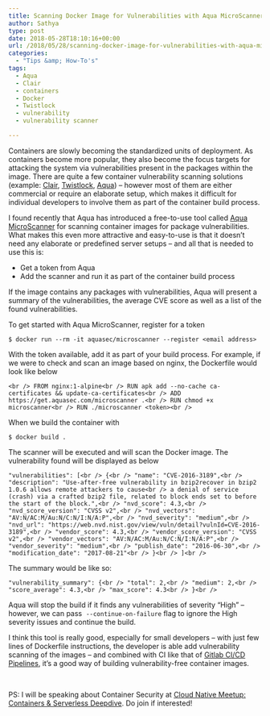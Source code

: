 ```yaml
---
title: Scanning Docker Image for Vulnerabilities with Aqua MicroScanner
author: Sathya
type: post
date: 2018-05-28T18:10:16+00:00
url: /2018/05/28/scanning-docker-image-for-vulnerabilities-with-aqua-microscanner/
categories:
  - "Tips &amp; How-To's"
tags:
  - Aqua
  - Clair
  - containers
  - Docker
  - Twistlock
  - vulnerability
  - vulnerability scanner

---
```

Containers are slowly becoming the standardized units of deployment. As containers become more popular, they also become the focus targets for attacking the system via vulnerabilities present in the packages within the image. There are quite a few container vulnerability scanning solutions (example: <a href="https://github.com/coreos/clair" target="_blank" rel="noopener">Clair</a>, <a href="https://www.twistlock.com" target="_blank" rel="noopener">Twistlock</a>, <a href="https://www.aquasec.com" target="_blank" rel="noopener">Aqua</a>) &#8211; however most of them are either commercial or require an elaborate setup, which makes it difficult for individual developers to involve them as part of the container build process.

<!--more-->

I found recently that Aqua has introduced a free-to-use tool called <a href="https://github.com/aquasecurity/microscanner" target="_blank" rel="noopener">Aqua MicroScanner</a> for scanning container images for package vulnerabilities. What makes this even more attractive and easy-to-use is that it doesn&#8217;t need any elaborate or predefined server setups &#8211; and all that is needed to use this is:

  * Get a token from Aqua
  * Add the scanner and run it as part of the container build process

If the image contains any packages with vulnerabilities, Aqua will present a summary of the vulnerabilities, the average CVE score as well as a list of the found vulnerabilities.

To get started with Aqua MicroScanner, register for a token

    $ docker run --rm -it aquasec/microscanner --register <email address>

With the token available, add it as part of your build process. For example, if we were to check and scan an image based on nginx, the Dockerfile would look like below

`<br />
FROM nginx:1-alpine<br />
RUN apk add --no-cache ca-certificates && update-ca-certificates<br />
ADD https://get.aquasec.com/microscanner .<br />
RUN chmod +x microscanner<br />
RUN ./microscanner <token><br />
` 
  
When we build the container with

`$ docker build .`

The scanner will be executed and will scan the Docker image. The vulnerability found will be displayed as below
  
`"vulnerabilities": [<br />
{<br />
"name": "CVE-2016-3189",<br />
"description": "Use-after-free vulnerability in bzip2recover in bzip2 1.0.6 allows remote attackers to cause<br />
a denial of service (crash) via a crafted bzip2 file, related to block ends set to before the start of the block.",<br />
"nvd_score": 4.3,<br />
"nvd_score_version": "CVSS v2",<br />
"nvd_vectors": "AV:N/AC:M/Au:N/C:N/I:N/A:P",<br />
"nvd_severity": "medium",<br />
"nvd_url": "https://web.nvd.nist.gov/view/vuln/detail?vulnId=CVE-2016-3189",<br />
"vendor_score": 4.3,<br />
"vendor_score_version": "CVSS v2",<br />
"vendor_vectors": "AV:N/AC:M/Au:N/C:N/I:N/A:P",<br />
"vendor_severity": "medium",<br />
"publish_date": "2016-06-30",<br />
"modification_date": "2017-08-21"<br />
}<br />
]<br />
` 
  
The summary would be like so:

`"vulnerability_summary": {<br />
"total": 2,<br />
"medium": 2,<br />
"score_average": 4.3,<br />
"max_score": 4.3<br />
}<br />
` 

Aqua will stop the build if it finds any vulnerabilities of severity &#8220;High&#8221; &#8211; however, we can pass  `--continue-on-failure` flag to ignore the High severity issues and continue the build.

I think this tool is really good, especially for small developers &#8211; with just few lines of Dockerfile instructions, the developer is able add vulnerability scanning of the images &#8211; and combined with CI like that of <a href="https://about.gitlab.com/features/gitlab-ci-cd/" target="_blank" rel="noopener">Gitlab CI/CD Pipelines</a>, it&#8217;s a good way of building vulnerability-free container images.

&nbsp;

PS: I will be speaking about Container Security at <a href="https://konfhub.com/cloudnativemeetup.html" target="_blank" rel="noopener">Cloud Native Meetup: Containers & Serverless Deepdive</a>. Do join if interested!